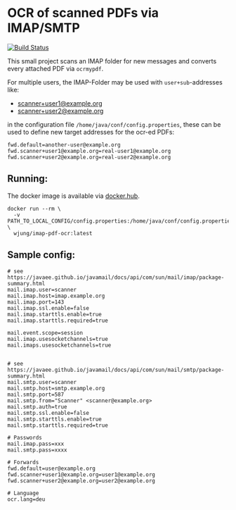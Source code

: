 # OCR of scanned PDFs via IMAP/SMTP

[![Build Status](https://travis-ci.org/elektro-wolle/imap-pdf-ocr.svg?branch=develop)](https://travis-ci.org/elektro-wolle/imap-pdf-ocr)

This small project scans an IMAP folder for new messages and converts
every attached PDF via `ocrmypdf`.

For multiple users, the IMAP-Folder may be used with `user+sub`-addresses like:

* scanner+user1@example.org
* scanner+user2@example.org

in the configuration file `/home/java/conf/config.properties`, these can be used to define new 
target addresses for the ocr-ed PDFs:

```properties 
fwd.default=another-user@example.org
fwd.scanner+user1@example.org=real-user1@example.org
fwd.scanner+user2@example.org=real-user2@example.org
```

## Running:

The docker image is available via [docker.hub](https://hub.docker.com/r/wjung/imap-pdf-ocr/). 
```
docker run --rm \
  -v PATH_TO_LOCAL_CONFIG/config.properties:/home/java/conf/config.properties \
  wjung/imap-pdf-ocr:latest
```

## Sample config:
```
# see https://javaee.github.io/javamail/docs/api/com/sun/mail/imap/package-summary.html
mail.imap.user=scanner
mail.imap.host=imap.example.org
mail.imap.port=143
mail.imap.ssl.enable=false
mail.imap.starttls.enable=true
mail.imap.starttls.required=true

mail.event.scope=session
mail.imap.usesocketchannels=true
mail.imaps.usesocketchannels=true


# see https://javaee.github.io/javamail/docs/api/com/sun/mail/smtp/package-summary.html
mail.smtp.user=scanner
mail.smtp.host=smtp.example.org
mail.smtp.port=587
mail.smtp.from="Scanner" <scanner@example.org>
mail.smtp.auth=true
mail.smtp.ssl.enable=false
mail.smtp.starttls.enable=true
mail.smtp.starttls.required=true

# Passwords
mail.imap.pass=xxx
mail.smtp.pass=xxxx

# Forwards
fwd.default=user@example.org
fwd.scanner+user1@example.org=user1@example.org
fwd.scanner+user2@example.org=user2@example.org

# Language
ocr.lang=deu
```
